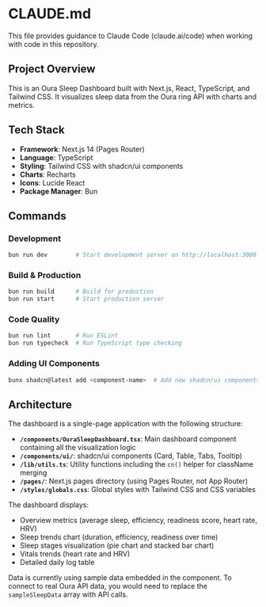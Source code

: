 # CLAUDE.md

This file provides guidance to Claude Code (claude.ai/code) when working with code in this repository.

## Project Overview

This is an Oura Sleep Dashboard built with Next.js, React, TypeScript, and Tailwind CSS. It visualizes sleep data from the Oura ring API with charts and metrics.

## Tech Stack

- **Framework**: Next.js 14 (Pages Router)
- **Language**: TypeScript
- **Styling**: Tailwind CSS with shadcn/ui components
- **Charts**: Recharts
- **Icons**: Lucide React
- **Package Manager**: Bun

## Commands

### Development
```bash
bun run dev        # Start development server on http://localhost:3000
```

### Build & Production
```bash
bun run build      # Build for production
bun run start      # Start production server
```

### Code Quality
```bash
bun run lint       # Run ESLint
bun run typecheck  # Run TypeScript type checking
```

### Adding UI Components
```bash
bunx shadcn@latest add <component-name>  # Add new shadcn/ui components
```

## Architecture

The dashboard is a single-page application with the following structure:

- **`/components/OuraSleepDashboard.tsx`**: Main dashboard component containing all the visualization logic
- **`/components/ui/`**: shadcn/ui components (Card, Table, Tabs, Tooltip)
- **`/lib/utils.ts`**: Utility functions including the `cn()` helper for className merging
- **`/pages/`**: Next.js pages directory (using Pages Router, not App Router)
- **`/styles/globals.css`**: Global styles with Tailwind CSS and CSS variables

The dashboard displays:
- Overview metrics (average sleep, efficiency, readiness score, heart rate, HRV)
- Sleep trends chart (duration, efficiency, readiness over time)
- Sleep stages visualization (pie chart and stacked bar chart)
- Vitals trends (heart rate and HRV)
- Detailed daily log table

Data is currently using sample data embedded in the component. To connect to real Oura API data, you would need to replace the `sampleSleepData` array with API calls.